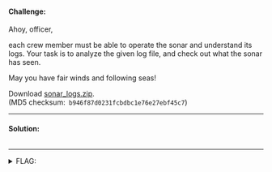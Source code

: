 #### Challenge:

Ahoy, officer, 

each crew member must be able to operate the sonar and understand its logs. Your task is to analyze the given log file, and check out what the sonar has seen.

May you have fair winds and following seas!

Download [sonar_logs.zip](./sonar_logs.zip ":ignore").\
(MD5 checksum:` b946f87d0231fcbdbc1e76e27ebf45c7`)

---

#### Solution:

```bash
```

---

<details><summary>FLAG:</summary>

```
FLAG{3YAG-2rbj-KWoZ-LwWm}
```

</details>
<br/>
